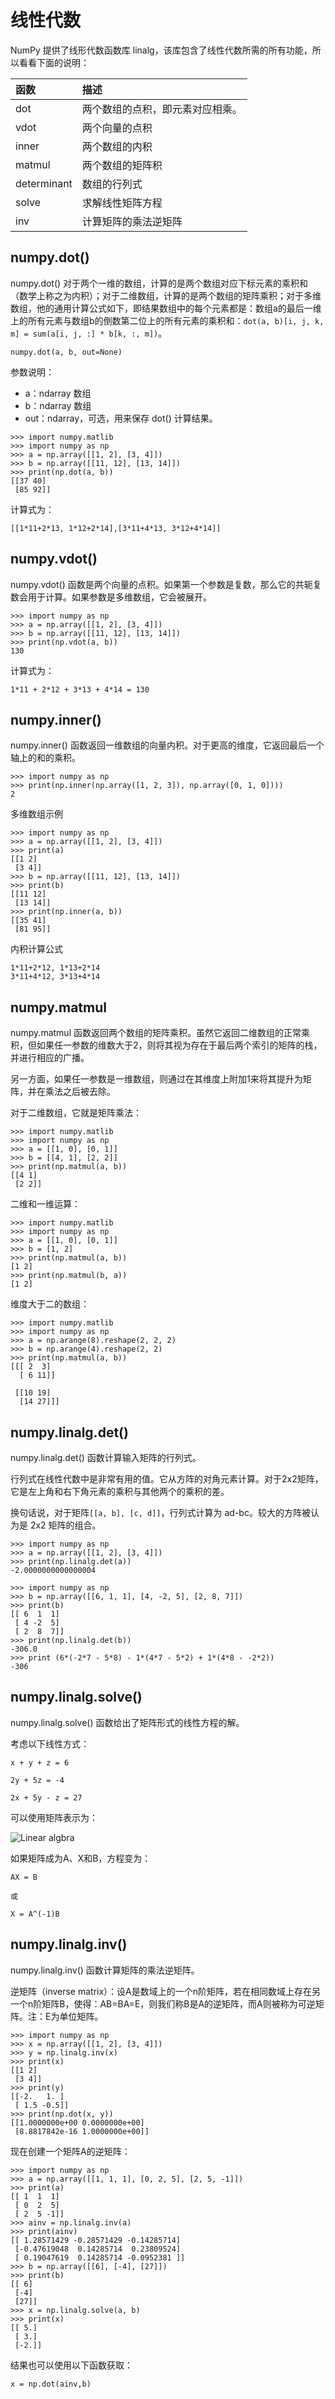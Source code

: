 # 线性代数

NumPy 提供了线形代数函数库 linalg，该库包含了线性代数所需的所有功能，所以看看下面的说明：

|函数|描述|
|:-|:-|
|dot|两个数组的点积，即元素对应相乘。|
|vdot|两个向量的点积|
|inner|两个数组的内积|
|matmul|两个数组的矩阵积|
|determinant|数组的行列式|
|solve|求解线性矩阵方程|
|inv|计算矩阵的乘法逆矩阵|

## numpy.dot()

numpy.dot() 对于两个一维的数组，计算的是两个数组对应下标元素的乘积和（数学上称之为内积）；对于二维数组，计算的是两个数组的矩阵乘积；对于多维数组，他的通用计算公式如下，即结果数组中的每个元素都是：数组a的最后一维上的所有元素与数组b的倒数第二位上的所有元素的乘积和：`dot(a, b)[i, j, k, m] = sum(a[i, j, :] * b[k, :, m])`。

```
numpy.dot(a, b, out=None)
```

参数说明：

* a：ndarray 数组
* b：ndarray 数组
* out：ndarray，可选，用来保存 dot() 计算结果。

```
>>> import numpy.matlib
>>> import numpy as np
>>> a = np.array([[1, 2], [3, 4]])
>>> b = np.array([[11, 12], [13, 14]])
>>> print(np.dot(a, b))
[[37 40]
 [85 92]]
```

计算式为：

```
[[1*11+2*13, 1*12+2*14],[3*11+4*13, 3*12+4*14]]
```

## numpy.vdot()

numpy.vdot() 函数是两个向量的点积。如果第一个参数是复数，那么它的共轭复数会用于计算。如果参数是多维数组，它会被展开。

```
>>> import numpy as np
>>> a = np.array([[1, 2], [3, 4]])
>>> b = np.array([[11, 12], [13, 14]])
>>> print(np.vdot(a, b))
130
```

计算式为：

```
1*11 + 2*12 + 3*13 + 4*14 = 130
```

## numpy.inner()

numpy.inner() 函数返回一维数组的向量内积。对于更高的维度，它返回最后一个轴上的和的乘积。

```
>>> import numpy as np
>>> print(np.inner(np.array([1, 2, 3]), np.array([0, 1, 0])))
2
```

多维数组示例

```
>>> import numpy as np
>>> a = np.array([[1, 2], [3, 4]])
>>> print(a)
[[1 2]
 [3 4]]
>>> b = np.array([[11, 12], [13, 14]])
>>> print(b)
[[11 12]
 [13 14]]
>>> print(np.inner(a, b))
[[35 41]
 [81 95]]
```

内积计算公式

```
1*11+2*12, 1*13+2*14 
3*11+4*12, 3*13+4*14
```

## numpy.matmul

numpy.matmul 函数返回两个数组的矩阵乘积。虽然它返回二维数组的正常乘积，但如果任一参数的维数大于2，则将其视为存在于最后两个索引的矩阵的栈，并进行相应的广播。

另一方面，如果任一参数是一维数组，则通过在其维度上附加1来将其提升为矩阵，并在乘法之后被去除。

对于二维数组，它就是矩阵乘法：

```
>>> import numpy.matlib
>>> import numpy as np
>>> a = [[1, 0], [0, 1]]
>>> b = [[4, 1], [2, 2]]
>>> print(np.matmul(a, b))
[[4 1]
 [2 2]]
```

二维和一维运算：

```
>>> import numpy.matlib
>>> import numpy as np
>>> a = [[1, 0], [0, 1]]
>>> b = [1, 2]
>>> print(np.matmul(a, b))
[1 2]
>>> print(np.matmul(b, a))
[1 2]
```

维度大于二的数组：

```
>>> import numpy.matlib
>>> import numpy as np
>>> a = np.arange(8).reshape(2, 2, 2)
>>> b = np.arange(4).reshape(2, 2)
>>> print(np.matmul(a, b))
[[[ 2  3]
  [ 6 11]]

 [[10 19]
  [14 27]]]
```

## numpy.linalg.det()

numpy.linalg.det() 函数计算输入矩阵的行列式。

行列式在线性代数中是非常有用的值。它从方阵的对角元素计算。对于2x2矩阵，它是左上角和右下角元素的乘积与其他两个的乘积的差。

换句话说，对于矩阵`[[a, b], [c, d]]`，行列式计算为 ad-bc。较大的方阵被认为是 2x2 矩阵的组合。

```
>>> import numpy as np
>>> a = np.array([[1, 2], [3, 4]])
>>> print(np.linalg.det(a))
-2.0000000000000004
```

```
>>> import numpy as np
>>> b = np.array([[6, 1, 1], [4, -2, 5], [2, 8, 7]])
>>> print(b)
[[ 6  1  1]
 [ 4 -2  5]
 [ 2  8  7]]
>>> print(np.linalg.det(b))
-306.0
>>> print (6*(-2*7 - 5*8) - 1*(4*7 - 5*2) + 1*(4*8 - -2*2))
-306
```

## numpy.linalg.solve()

numpy.linalg.solve() 函数给出了矩阵形式的线性方程的解。

考虑以下线性方式：

```
x + y + z = 6

2y + 5z = -4

2x + 5y - z = 27
```

可以使用矩阵表示为：

![Linear algbra](/images/chapter_1/1.1.22.linear-algebra.jpeg)

如果矩阵成为A、X和B，方程变为：

```
AX = B

或 

X = A^(-1)B
```

## numpy.linalg.inv()

numpy.linalg.inv() 函数计算矩阵的乘法逆矩阵。

逆矩阵（inverse matrix）：设A是数域上的一个n阶矩阵，若在相同数域上存在另一个n阶矩阵B，使得：AB=BA=E，则我们称B是A的逆矩阵，而A则被称为可逆矩阵。注：E为单位矩阵。

```
>>> import numpy as np
>>> x = np.array([[1, 2], [3, 4]])
>>> y = np.linalg.inv(x)
>>> print(x)
[[1 2]
 [3 4]]
>>> print(y)
[[-2.   1. ]
 [ 1.5 -0.5]]
>>> print(np.dot(x, y))
[[1.0000000e+00 0.0000000e+00]
 [8.8817842e-16 1.0000000e+00]]
```

现在创建一个矩阵A的逆矩阵：

```
>>> import numpy as np
>>> a = np.array([[1, 1, 1], [0, 2, 5], [2, 5, -1]])
>>> print(a)
[[ 1  1  1]
 [ 0  2  5]
 [ 2  5 -1]]
>>> ainv = np.linalg.inv(a)
>>> print(ainv)
[[ 1.28571429 -0.28571429 -0.14285714]
 [-0.47619048  0.14285714  0.23809524]
 [ 0.19047619  0.14285714 -0.0952381 ]]
>>> b = np.array([[6], [-4], [27]])
>>> print(b)
[[ 6]
 [-4]
 [27]]
>>> x = np.linalg.solve(a, b)
>>> print(x)
[[ 5.]
 [ 3.]
 [-2.]]
```

结果也可以使用以下函数获取：

```
x = np.dot(ainv,b)
```